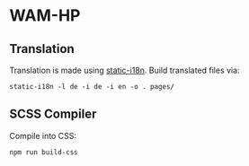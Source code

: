 # WAM-HP

## Translation

Translation is made using [static-i18n](https://github.com/claudetech/node-static-i18n).
Build translated files via:
```
static-i18n -l de -i de -i en -o . pages/ 
```

## SCSS Compiler

Compile into CSS:
```
npm run build-css
```